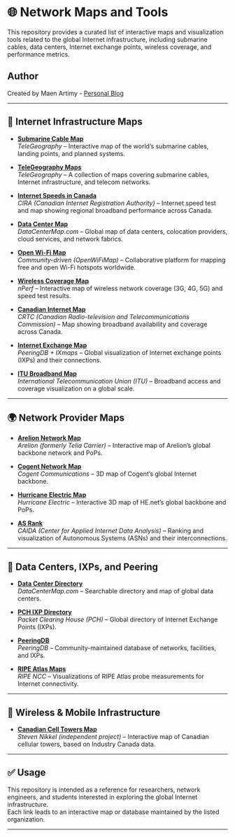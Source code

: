 # 🌐 Network Maps and Tools

This repository provides a curated list of interactive maps and visualization tools related to the global Internet infrastructure, including submarine cables, data centers, Internet exchange points, wireless coverage, and performance metrics.  

## Author

Created by Maen Artimy - [Personal Blog](http://adhocnode.com)

---

## 📡 Internet Infrastructure Maps

- **[Submarine Cable Map](https://www.submarinecablemap.com/)**  
  *TeleGeography* – Interactive map of the world’s submarine cables, landing points, and planned systems.

- **[TeleGeography Maps](https://www2.telegeography.com/)**  
  *TeleGeography* – A collection of maps covering submarine cables, Internet infrastructure, and telecom networks.

- **[Internet Speeds in Canada](https://performance.cira.ca/)**  
  *CIRA (Canadian Internet Registration Authority)* – Internet speed test and map showing regional broadband performance across Canada.

- **[Data Center Map](https://www.datacentermap.com/)**  
  *DataCenterMap.com* – Global map of data centers, colocation providers, cloud services, and network fabrics.

- **[Open Wi-Fi Map](https://openwifimap.net/)**  
  *Community-driven (OpenWiFiMap)* – Collaborative platform for mapping free and open Wi-Fi hotspots worldwide.

- **[Wireless Coverage Map](https://www.nperf.com/)**  
  *nPerf* – Interactive map of wireless network coverage (3G, 4G, 5G) and speed test results.

- **[Canadian Internet Map](https://crtc.gc.ca/cartovista/internetcanada-en/)**  
  *CRTC (Canadian Radio-television and Telecommunications Commission)* – Map showing broadband availability and coverage across Canada.

- **[Internet Exchange Map](https://www.internetexchangemap.com/#/)**  
  *PeeringDB + IXmaps* – Global visualization of Internet exchange points (IXPs) and their connections.

- **[ITU Broadband Map](https://bbmaps.itu.int/bbmaps/)**  
  *International Telecommunication Union (ITU)* – Broadband access and coverage visualization on a global scale.

---

## 🌍 Network Provider Maps

- **[Arelion Network Map](https://www.arelion.com/our-network#interactivemap)**  
  *Arelion (formerly Telia Carrier)* – Interactive map of Arelion’s global backbone network and PoPs.

- **[Cogent Network Map](https://www.cogentco.com/3d/)**  
  *Cogent Communications* – 3D map of Cogent’s global Internet backbone.

- **[Hurricane Electric Map](https://he.net/3d-map/)**  
  *Hurricane Electric* – Interactive 3D map of HE.net’s global backbone and PoPs.

- **[AS Rank](https://asrank.caida.org/)**  
  *CAIDA (Center for Applied Internet Data Analysis)* – Ranking and visualization of Autonomous Systems (ASNs) and their interconnections.

---

## 🏢 Data Centers, IXPs, and Peering

- **[Data Center Directory](https://www.datacentermap.com/datacenters/)**  
  *DataCenterMap.com* – Searchable directory and map of global data centers.

- **[PCH IXP Directory](https://www.pch.net/ixp/dir)**  
  *Packet Clearing House (PCH)* – Global directory of Internet Exchange Points (IXPs).

- **[PeeringDB](https://www.peeringdb.com/)**  
  *PeeringDB* – Community-maintained database of networks, facilities, and IXPs.

- **[RIPE Atlas Maps](https://atlas.ripe.net/maps/)**  
  *RIPE NCC* – Visualizations of RIPE Atlas probe measurements for Internet connectivity.

---

## 📶 Wireless & Mobile Infrastructure

- **[Canadian Cell Towers Map](https://www.ertyu.org/steven_nikkel/cancellsites.html?lat=63.122582&lng=-86.642593&zoom=3&type=Roadmap&layers=a&pid=0&ds=0)**  
  *Steven Nikkel (independent project)* – Interactive map of Canadian cellular towers, based on Industry Canada data.

---

## ✅ Usage

This repository is intended as a reference for researchers, network engineers, and students interested in exploring the global Internet infrastructure.  
Each link leads to an interactive map or database maintained by the listed organization.

---
